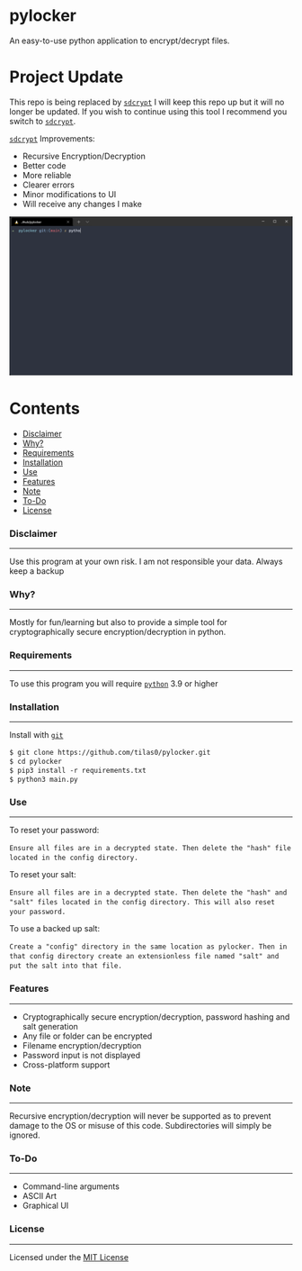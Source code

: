 
# pylocker
An easy-to-use python application to encrypt/decrypt files.

# Project Update

This repo is being replaced by [`sdcrypt`](https://www.github.com/tilas01/sdcrypt) I will keep this repo up but it will no longer be updated. If you wish to continue using this tool I recommend you switch to [`sdcrypt`](https://www.github.com/tilas01/sdcrypt).

[`sdcrypt`](https://www.github.com/tilas01/sdcrypt) Improvements:

* Recursive Encryption/Decryption
* Better code
* More reliable
* Clearer errors
* Minor modifications to UI
* Will receive any changes I make

![pylockerdemo](img/pylockerdemo.gif)

Contents
========

 * [Disclaimer](#Disclaimer)
 * [Why?](#why)
 * [Requirements](#requirements)
 * [Installation](#installation)
 * [Use](#use)
 * [Features](#features)
 * [Note](#note)
 * [To-Do](#to-do)
 * [License](#license)

### Disclaimer
---
Use this program at your own risk. I am not responsible your data. Always keep a backup

### Why?
---
Mostly for fun/learning but also to provide a simple tool for cryptographically secure encryption/decryption in python.

### Requirements
---
To use this program you will require [`python`](https://www.python.org/) 3.9 or higher

### Installation
---
Install with [`git`](https://git-scm.com/)
```
$ git clone https://github.com/tilas0/pylocker.git
$ cd pylocker
$ pip3 install -r requirements.txt
$ python3 main.py
```

### Use
---
To reset your password:

``
Ensure all files are in a decrypted state. Then delete the "hash" file located in the config directory.
``

To reset your salt:

``
Ensure all files are in a decrypted state. Then delete the "hash" and "salt" files located in the config directory. This will also reset your password.
``

To use a backed up salt:

``
Create a "config" directory in the same location as pylocker. Then in that config directory create an extensionless file named "salt" and put the salt into that file.
``


### Features
---
- Cryptographically secure encryption/decryption, password hashing and salt generation
- Any file or folder can be encrypted
- Filename encryption/decryption
- Password input is not displayed
- Cross-platform support

### Note
---
Recursive encryption/decryption will never be supported as to prevent damage to the OS or misuse of this code. Subdirectories will simply be ignored.

### To-Do
---
- Command-line arguments
- ASCII Art
- Graphical UI

### License
---
Licensed under the [MIT License](LICENSE)
